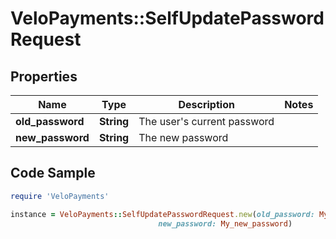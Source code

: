 # VeloPayments::SelfUpdatePasswordRequest

## Properties

Name | Type | Description | Notes
------------ | ------------- | ------------- | -------------
**old_password** | **String** | The user&#39;s current password | 
**new_password** | **String** | The new password | 

## Code Sample

```ruby
require 'VeloPayments'

instance = VeloPayments::SelfUpdatePasswordRequest.new(old_password: My_current_password,
                                 new_password: My_new_password)
```


